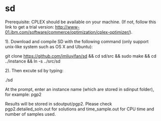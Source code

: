# sd

Prerequisite: CPLEX should be available on your machine. (If not, follow this link to get a trial version: http://www-01.ibm.com/software/commerce/optimization/cplex-optimizer/).

1). Download and compile SD with the following command (only support unix-like system such as OS X and Ubuntu):

git clone https://github.com/imliuyifan/sd && cd sd/src && sudo make && cd ../instance && ln -s ../src/sd

2). Then excute sd by typing:

./sd

At the prompt, enter an instance name (which are stored in sdinput folder), for example: pgp2

Results will be stored in sdoutput/pgp2. Please check pgp2.detailed_soln.out for solutions and time_sample.out for CPU time and number of samples used.

